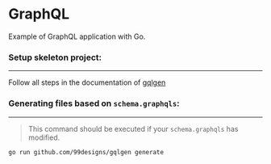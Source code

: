 # GraphQL
Example of GraphQL application with Go.

### Setup skeleton project:
---
Follow all steps in the documentation of [gqlgen](https://gqlgen.com/getting-started/#set-up-project)

### Generating files based on `schema.graphqls`:
---
> This command should be executed if your `schema.graphqls` has modified.
```sh
go run github.com/99designs/gqlgen generate
```